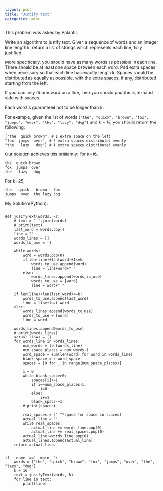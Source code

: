 ```yaml
---
layout: post
title: "Justify text"
categories: misc
---
```


This problem was asked by Palantir.

Write an algorithm to justify text. Given a sequence of words and an integer line length k, return a list of strings which represents each line, fully justified.

More specifically, you should have as many words as possible in each line. There should be at least one space between each word. Pad extra spaces when necessary so that each line has exactly length k. Spaces should be distributed as equally as possible, with the extra spaces, if any, distributed starting from the left.

If you can only fit one word on a line, then you should pad the right-hand side with spaces.

Each word is guaranteed not to be longer than k.

For example, given the list of words `["the", "quick", "brown", "fox", "jumps", "over", "the", "lazy", "dog"]` and k = 16, you should return the following:

```
["the  quick brown", # 1 extra space on the left
"fox  jumps  over", # 2 extra spaces distributed evenly
"the   lazy   dog"] # 4 extra spaces distributed evenly
```

Our solution achieves this brilliantly:
For k=16,
```
the  quick brown
fox  jumps  over
the   lazy   dog
```

For k=25,
```
the   quick   brown   fox
jumps  over  the lazy dog
```


My Solution(Python):
```

def jusifyText(words, k):
    # text = ' '.join(words)
    # print(text)
    last_word = words.pop()
    line = ""
    words_lines = []
    words_to_use = []

    while words:
        word = words.pop(0)
        if len(line)+len(word)+1<=k:
            words_to_use.append(word)
            line = line+word+" "
        else:
            words_lines.append(words_to_use)
            words_to_use = [word]
            line = word+" "

    if len(line)+len(last_word)<=k:
        words_to_use.append(last_word)
        line = line+last_word
    else:
        words_lines.append(words_to_use)
        words_to_use = [word]
        line = word

    words_lines.append(words_to_use)
    # print(words_lines)
    actual_lines = []
    for words_line in words_lines:
        num_words = len(words_line)
        num_space_places = num_words-1
        word_space = sum(len(word) for word in words_line)
        blank_space = k-word_space
        spaces = [0 for _ in range(num_space_places)]

        i = 0
        while blank_space>0:
            spaces[i]+=1
            if i==num_space_places-1:
                i=0
            else:
                i+=1
            blank_space-=1
        # print(spaces)

        real_spaces = [" "*space for space in spaces]
        actual_line = ""
        while real_spaces:
            actual_line += words_line.pop(0)
            actual_line += real_spaces.pop(0)
        actual_line+=words_line.pop(0)
        actual_lines.append(actual_line)
    return actual_lines


if __name__=='__main__':
    words = ["the", "quick", "brown", "fox", "jumps", "over", "the", "lazy", "dog"]
    k = 16
    text = jusifyText(words, k)
    for line in text:
        print(line)
```
